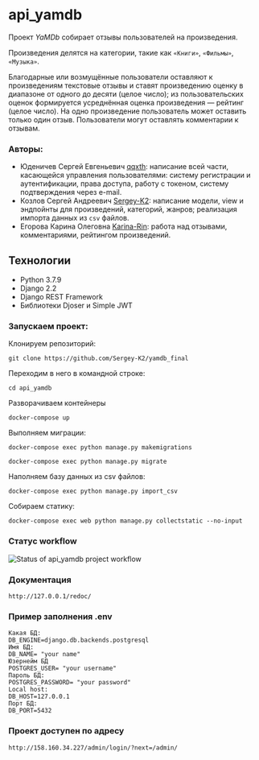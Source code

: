 # api_yamdb
Проект _YaMDb_ собирает отзывы пользователей на произведения.

Произведения делятся на категории, такие как `«Книги»`, `«Фильмы»`, `«Музыка»`. 

Благодарные или возмущённые пользователи оставляют к произведениям текстовые 
отзывы и ставят произведению оценку в диапазоне от одного до десяти (целое 
число); из пользовательских оценок формируется усреднённая оценка произведения 
— рейтинг (целое число). На одно произведение пользователь может оставить 
только один отзыв.
Пользователи могут оставлять комментарии к отзывам.

### Авторы:
- Юденичев Сергей Евгеньевич [qqxth](https://github.com/qqxth "Github page"): 
написание всей части, касающейся управления пользователями: систему регистрации 
и аутентификации, права доступа, работу с токеном, систему подтверждения через 
e-mail.
- Козлов Сергей Андреевич [Sergey-K2](https://github.com/Sergey-K2 
"Github page"): написание модели, view и эндпойнты для произведений, 
категорий, жанров; реализация импорта данных из `csv` файлов.
- Егорова Карина Олеговна [Karina-Rin](https://github.com/Karina-Rin 
"Github page"): работа над отзывами, комментариями, рейтингом произведений.

## Технологии

- Python 3.7.9
- Django 2.2
- Django REST Framework
- Библиотеки Djoser и Simple JWT

### Запускаем проект:

Клонируем репозиторий:

```
git clone https://github.com/Sergey-K2/yamdb_final
```
Переходим в него в командной строке:
```
cd api_yamdb
```

Разворачиваем контейнеры 
```
docker-compose up
```

Выполняем миграции:
```
docker-compose exec python manage.py makemigrations
```
```
docker-compose exec python manage.py migrate
```
Наполняем базу данных из csv файлов:
```
docker-compose exec python manage.py import_csv
```
Собираем статику:
```
docker-compose exec web python manage.py collectstatic --no-input
```

### Статус workflow
![Status of api_yamdb project workflow](https://github.com/Sergey-K2/yamdb_final/actions/workflows/yamdb_workflow.yml/badge.svg?event=push)

### Документация
```
http://127.0.0.1/redoc/
```

### Пример заполнения .env
```
Какая БД:
DB_ENGINE=django.db.backends.postgresql
Имя БД:
DB_NAME= "your name"
Юзернейм БД
POSTGRES_USER= "your username"
Пароль БД:
POSTGRES_PASSWORD= "your password"
Local host:
DB_HOST=127.0.0.1
Порт БД:
DB_PORT=5432
```

### Проект доступен по адресу
```
http://158.160.34.227/admin/login/?next=/admin/
```